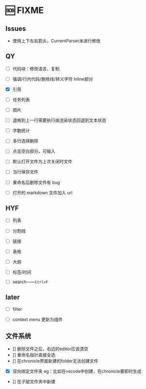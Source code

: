 # 🆘 FIXME
## Issues
* 使用上下左右箭头，CurrentParser未进行修改
## QY

- [ ] 代码块：修改语言、复制
- [ ] 强调/行内代码/删除线/转义字符 Inline部分
- [x] 引用
- [ ] 任务列表
- [ ] 图片
- [ ] 退格到上一行需要执行由渲染状态回退到文本状态

- [ ] 字数统计
- [ ] 多行选择删除
- [ ] 点击空白部分，可输入
- [ ] 默认打开文件为上次关闭时文件
- [ ] 当行保存文件
- [ ] 重命名后删除文件有 bug
- [ ] 打开的 markdown 文件加入 url

## HYF

- [ ] 列表
- [ ] 分割线
- [ ] 链接
- [ ] 表格
- [ ] 大纲

- [ ] 标签/时间
- [ ] search——`Ctrl+F`

## later

- [ ] filter
- [ ] context menu 更新为组件


## 文件系统
- [] 删除文件之后，右边的editor应该清空
- [] 重命名指针直接全选
- [] 在chronicle界面新建的folder无法创建文件
- [x] 双向绑定文件夹 eg：比如在vscode中创建，在chronicle要即时生成
- [] 在子层文件夹中新建